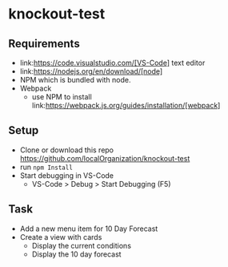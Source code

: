 # knockout-test

## Requirements

* link:https://code.visualstudio.com/[VS-Code] text editor
* link:https://nodejs.org/en/download/[node]
* NPM which is bundled with node.
* Webpack 
    * use NPM to install link:https://webpack.js.org/guides/installation/[webpack]


## Setup

* Clone or download this repo https://github.com/localOrganization/knockout-test
* run `npm Install`
* Start debugging in VS-Code 
   * VS-Code > Debug > Start Debugging (F5) 

## Task

* Add a new menu item for 10 Day Forecast
* Create a view with cards
    * Display the current conditions
    * Display the 10 day forecast

